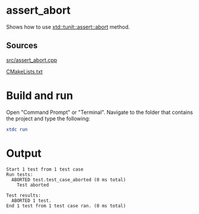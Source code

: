 # assert_abort

Shows how to use [xtd::tunit::assert::abort](../../../../src/xtd.tunit/include/xtd/tunit/assert.h) method.

## Sources

[src/assert_abort.cpp](src/assert_abort.cpp)

[CMakeLists.txt](CMakeLists.txt)

# Build and run

Open "Command Prompt" or "Terminal". Navigate to the folder that contains the project and type the following:

```cmake
xtdc run
```

# Output

```
Start 1 test from 1 test case
Run tests:
  ABORTED test.test_case_aborted (0 ms total)
    Test aborted

Test results:
  ABORTED 1 test.
End 1 test from 1 test case ran. (0 ms total)
```
